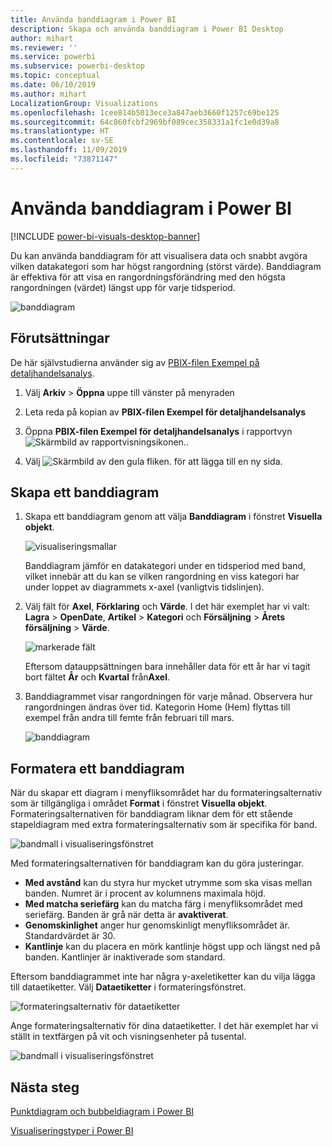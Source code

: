 ```yaml
---
title: Använda banddiagram i Power BI
description: Skapa och använda banddiagram i Power BI Desktop
author: mihart
ms.reviewer: ''
ms.service: powerbi
ms.subservice: powerbi-desktop
ms.topic: conceptual
ms.date: 06/10/2019
ms.author: mihart
LocalizationGroup: Visualizations
ms.openlocfilehash: 1cee814b5013ece3a847aeb3660f1257c69be125
ms.sourcegitcommit: 64c860fcbf2969bf089cec358331a1fc1e0d39a8
ms.translationtype: HT
ms.contentlocale: sv-SE
ms.lasthandoff: 11/09/2019
ms.locfileid: "73871147"
---
```

# <a name="use-ribbon-charts-in-power-bi"></a>Använda banddiagram i Power BI

[!INCLUDE [power-bi-visuals-desktop-banner](../includes/power-bi-visuals-desktop-banner.md)]

Du kan använda banddiagram för att visualisera data och snabbt avgöra vilken datakategori som har högst rangordning (störst värde). Banddiagram är effektiva för att visa en rangordningsförändring med den högsta rangordningen (värdet) längst upp för varje tidsperiod. 

![banddiagram](media/desktop-ribbon-charts/ribbon-charts-01.png)

## <a name="prerequisites"></a>Förutsättningar

De här självstudierna använder sig av [PBIX-filen Exempel på detaljhandelsanalys](https://download.microsoft.com/download/9/6/D/96DDC2FF-2568-491D-AAFA-AFDD6F763AE3/Retail%20Analysis%20Sample%20PBIX.pbix).

1. Välj **Arkiv** > **Öppna** uppe till vänster på menyraden
   
2. Leta reda på kopian av **PBIX-filen Exempel för detaljhandelsanalys**

1. Öppna **PBIX-filen Exempel för detaljhandelsanalys** i rapportvyn ![Skärmbild av rapportvisningsikonen.](media/power-bi-visualization-kpi/power-bi-report-view.png).

1. Välj ![Skärmbild av den gula fliken.](media/power-bi-visualization-kpi/power-bi-yellow-tab.png) för att lägga till en ny sida.

## <a name="create-a-ribbon-chart"></a>Skapa ett banddiagram

1. Skapa ett banddiagram genom att välja **Banddiagram** i fönstret **Visuella objekt**.

    ![visualiseringsmallar](media/desktop-ribbon-charts/power-bi-template.png)

    Banddiagram jämför en datakategori under en tidsperiod med band, vilket innebär att du kan se vilken rangordning en viss kategori har under loppet av diagrammets x-axel (vanligtvis tidslinjen).

2. Välj fält för **Axel**, **Förklaring** och **Värde**.  I det här exemplet har vi valt: **Lagra** > **OpenDate**, **Artikel** > **Kategori** och **Försäljning** > **Årets försäljning** > **Värde**.  

    ![markerade fält](media/desktop-ribbon-charts/power-bi-ribbon-values.png)

    Eftersom datauppsättningen bara innehåller data för ett år har vi tagit bort fältet **År** och **Kvartal** från**Axel**.

3. Banddiagrammet visar rangordningen för varje månad. Observera hur rangordningen ändras över tid. Kategorin Home (Hem) flyttas till exempel från andra till femte från februari till mars.

    ![banddiagram](media/desktop-ribbon-charts/power-bi-ribbon.png)

## <a name="format-a-ribbon-chart"></a>Formatera ett banddiagram
När du skapar ett diagram i menyfliksområdet har du formateringsalternativ som är tillgängliga i området **Format** i fönstret **Visuella objekt**. Formateringsalternativen för banddiagram liknar dem för ett stående stapeldiagram med extra formateringsalternativ som är specifika för band.

![bandmall i visualiseringsfönstret](media/desktop-ribbon-charts/power-bi-format-ribbon.png)

Med formateringsalternativen för banddiagram kan du göra justeringar.

* **Med avstånd** kan du styra hur mycket utrymme som ska visas mellan banden. Numret är i procent av kolumnens maximala höjd.
* **Med matcha seriefärg** kan du matcha färg i menyfliksområdet med seriefärg. Banden är grå när detta är **avaktiverat**.
* **Genomskinlighet** anger hur genomskinligt menyfliksområdet är. Standardvärdet är 30.
* **Kantlinje** kan du placera en mörk kantlinje högst upp och längst ned på banden. Kantlinjer är inaktiverade som standard.

Eftersom banddiagrammet inte har några y-axeletiketter kan du vilja lägga till dataetiketter. Välj **Dataetiketter** i formateringsfönstret. 

![formateringsalternativ för dataetiketter](media/desktop-ribbon-charts/power-bi-labels.png)

Ange formateringsalternativ för dina dataetiketter. I det här exemplet har vi ställt in textfärgen på vit och visningsenheter på tusental.

![bandmall i visualiseringsfönstret](media/desktop-ribbon-charts/power-bi-data-labels.png)

## <a name="next-steps"></a>Nästa steg

[Punktdiagram och bubbeldiagram i Power BI](power-bi-visualization-scatter.md)

[Visualiseringstyper i Power BI](power-bi-visualization-types-for-reports-and-q-and-a.md)
